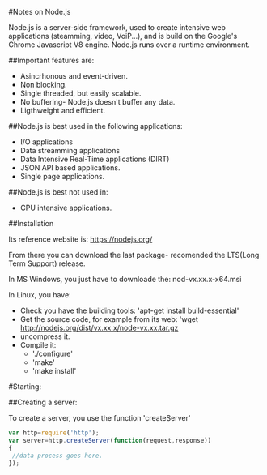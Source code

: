 
#Notes on Node.js

Node.js is a server-side framework, used to create intensive web applications (steamming, video, VoiP...), and is build on the Google's Chrome
Javascript V8 engine. Node.js runs over a runtime environment.

##Important features are:
- Asincrhonous and event-driven.
- Non blocking.
- Single threaded, but easily scalable.
- No buffering- Node.js doesn't buffer any data.
- Ligthweight and efficient.

##Node.js is best used in the following applications:

- I/O applications
- Data streamming applications
- Data Intensive Real-Time applications (DIRT)
- JSON API based applications.
- Single page applications.

##Node.js is best not used in:

 - CPU intensive applications.

##Installation

Its reference website is: https://nodejs.org/

From there you can download the last package- recomended the LTS(Long Term Support) release.

In MS Windows, you just have to downloade the: nod-vx.xx.x-x64.msi

In Linux, you have:
 + Check you have the building tools: 'apt-get install build-essential'
 + Get the source code, for example from its web: 'wget http://nodejs.org/dist/vx.xx.x/node-vx.xx.tar.gz
 + uncompress it.
 + Compile it:
   - './configure'
   - 'make'
   - 'make install'


#Starting:

##Creating a server:

To create a server, you use the function 'createServer'

```javascript
var http=require('http');
var server=http.createServer(function(request,response))
{
 //data process goes here.
});
```




